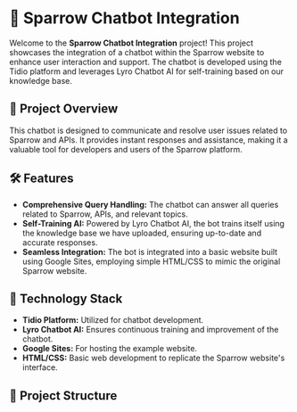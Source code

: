 # 🚀 Sparrow Chatbot Integration

Welcome to the **Sparrow Chatbot Integration** project! This project showcases the integration of a chatbot within the Sparrow website to enhance user interaction and support. The chatbot is developed using the Tidio platform and leverages Lyro Chatbot AI for self-training based on our knowledge base.

## 📌 Project Overview

This chatbot is designed to communicate and resolve user issues related to Sparrow and APIs. It provides instant responses and assistance, making it a valuable tool for developers and users of the Sparrow platform.

## 🛠 Features

- **Comprehensive Query Handling:** The chatbot can answer all queries related to Sparrow, APIs, and relevant topics.
- **Self-Training AI:** Powered by Lyro Chatbot AI, the bot trains itself using the knowledge base we have uploaded, ensuring up-to-date and accurate responses.
- **Seamless Integration:** The bot is integrated into a basic website built using Google Sites, employing simple HTML/CSS to mimic the original Sparrow website.

## 🚧 Technology Stack

- **Tidio Platform:** Utilized for chatbot development.
- **Lyro Chatbot AI:** Ensures continuous training and improvement of the chatbot.
- **Google Sites:** For hosting the example website.
- **HTML/CSS:** Basic web development to replicate the Sparrow website's interface.

## 📂 Project Structure

